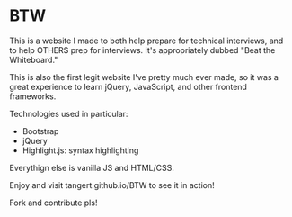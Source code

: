 # BTW

This is a website I made to both help prepare for technical interviews, and to help OTHERS prep for interviews. It's appropriately dubbed "Beat the Whiteboard."

This is also the first legit website I've pretty much ever made, so it was a great experience to learn jQuery, JavaScript, and other frontend frameworks.

Technologies used in particular: 
 - Bootstrap
 - jQuery
 - Highlight.js: syntax highlighting 
 
Everythign else is vanilla JS and HTML/CSS.

Enjoy and visit tangert.github.io/BTW to see it in action!

Fork and contribute pls!
